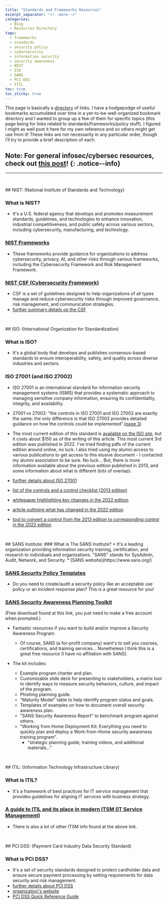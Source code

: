 ```yaml
---
title: "Standards and Frameworks Resources"
excerpt_separator: "<!--more-->"
categories:
  - Blog
  - Resources Directory
tags:
  - frameworks
  - standards
  - security policy
  - cybersecurity
  - information security
  - security awareness
  - NIST
  - ISO
  - SANS
  - PCI DSS
  - ITIL
toc: true
toc_sticky: true
---
```


This page is basically a [directory](https://jackyan.com/blog/2023/09/bring-back-the-human-curated-web-directory/) of links.<!--more--> I have a hodgepodge of useful bookmarks accumulated over time in a yet-to-be-well-organized bookmark directory and I wanted to group up a few of them for specific topics (this page being for links related to standards/frameworks/policy stuff). I figured I might as well post it here for my own reference and so others might get use from it! These links are not necessarily in any particular order, though I’ll try to provide a brief description of each.

Note: For general infosec/cybersec resources, check out [this post](https://itsmejayd.github.io/blog/resources%20directory/cybersecurity-resources/)!
{: .notice--info}
---
---

<p>&nbsp;</p>
## NIST:
(National Institute of Standards and Technology)    

### What is NIST?
* It's a U.S. federal agency that develops and promotes measurement standards, guidelines, and technologies to enhance innovation, industrial competitiveness, and public safety across various sectors, including cybersecurity, manufacturing, and technology.

### [NIST Frameworks](https://www.nist.gov/frameworks)
* These frameworks provide guidance for organizations to address cybersecurity, privacy, AI, and other risks through various frameworks, including the Cybersecurity Framework and Risk Management Framework.

### [NIST CSF (Cybersecurity Framework)](https://nvlpubs.nist.gov/nistpubs/CSWP/NIST.CSWP.29.pdf)
* CSF is a set of guidelines designed to help organizations of all types manage and reduce cybersecurity risks through improved governance, risk management, and communication strategies.
* [further summary details on the CSF](https://www.connectwise.com/cybersecurity-center/glossary/nist-cybersecurity-framework)

<p>&nbsp;</p>
## ISO:
(International Organization for Standardization)    

### What is ISO?
* It's a global body that develops and publishes consensus-based standards to ensure interoperability, safety, and quality across diverse industries and sectors.

### ISO 27001 (and ISO 27002)
* ISO 27001 is an international standard for information security management systems (ISMS) that provides a systematic approach to managing sensitive company information, ensuring its confidentiality, integrity, and availability.

* 27001 vs 27002: "the controls in ISO 27001 and ISO 27002 are exactly the same; the only difference is that
ISO 27002 provides detailed guidance on how the controls could be implemented".([page 3](https://info.advisera.com/hubfs/27001Academy/27001Academy_FreeDownloads/Overview_of_New_Security_Controls_in_ISO_27002_EN.pdf))
* The most current edition of this standard is [available on the ISO site](https://www.iso.org/standard/27001), but it costs about $150 as of the writing of this article. This most current 3rd edition was published in 2022. I've tried finding pdfs of the current edition around online, no luck. I also tried using my alumni access to various publications to get access to this elusive document - I contacted my alumni association to be sure. No luck... But, there is more information available about the previous edition published in 2013, and some information about what is different (lots of overlap):
* [further details about ISO 27001](https://advisera.com/27001academy/what-is-iso-27001/)
* [list of the controls and a control checklist (2013 edition)](https://www.cssia.org/wp-content/uploads/2020/01/ISO_27001_Standard.pdf)
* [whitepaper highlighting key changes in the 2022 edition](https://info.advisera.com/hubfs/27001Academy/27001Academy_FreeDownloads/Overview_of_New_Security_Controls_in_ISO_27002_EN.pdf)
* [article outlining what has changed in the 2022 edition](https://advisera.com/27001academy/blog/2022/02/09/iso-27001-iso-27002/)
* [tool to convert a control from the 2013 edition to corresponding control in the 2022 edition](https://advisera.com/insight/iso-27001-2013-to-iso-27001-2022-conversion-tool/)

<p>&nbsp;</p>
## SANS Institute:
### What is The SANS Institute?
* It's a leading organization providing information security training, certification, and research to individuals and organizations. "SANS" stands for SysAdmin, Audit, Network, and Security.
* [SANS website](https://www.sans.org/)

### [SANS Security Policy Templates](https://www.sans.org/information-security-policy/?per-page=100)
* Do you need to create/audit a security policy like an acceptable use policy or an incident response plan? This is a great resource for you!

### [SANS Security Awareness Planning Toolkit](https://www.sans.org/blog/the-sans-security-awareness-planning-kit/)
(Free download found at this link, you just need to make a free account when prompted.)
* Fantastic resources if you want to build and/or improve a Security Awareness Program.
    * Of course, SANS (a for-profit company) want's to sell you courses, certifications, and training services... Nonetheless I think this is a great free resource (I have no affiliation with SANS).    

* The kit includes:
    * Example program charter and plan.
    * Customizable slide deck for presenting to stakeholders, a matrix tool to identify ways to measure security behaviors, culture, and impact of the program.
    * Phishing planning guide.
    * "Maturity Model" table to help identify program status and goals.
    * Templates of examples on how to document overall security awareness plan.
    * "SANS Security Awareness Report" to benchmark program against others.
    * "Working from Home Deployment Kit: Everything you need to quickly plan and deploy a Work-from-Home security awareness training program".
        * "strategic planning guide, training videos, and additional materials..."


<p>&nbsp;</p>
## ITIL:
(Information Technology Infrastructure Library)    

### What is ITIL?
* It's a framework of best practices for IT service management that provides guidelines for aligning IT services with business strategy.

### [A guide to ITIL and its place in modern ITSM (IT Service Management)](https://www.atlassian.com/itsm/itil)
* There is also a lot of other ITSM info found at the above link.

<p>&nbsp;</p>
## PCI DSS:
(Payment Card Industry Data Security Standard)    

### What is PCI DSS?
* It's a set of security standards designed to protect cardholder data and ensure secure payment processing by setting requirements for data security and risk management.
* [further details about PCI DSS](https://www.techtarget.com/searchsecurity/definition/PCI-DSS-Payment-Card-Industry-Data-Security-Standard#:~:text=PCI%20DSS%20was%20created%20in,Discover%2C%20JCB%20and%20American%20Express.)
* [organization's website](https://www.pcisecuritystandards.org/)
* [PCI DSS Quick Reference Guide](https://listings.pcisecuritystandards.org/documents/PCI_DSS-QRG-v3_2_1.pdf)

<p>&nbsp;</p>
